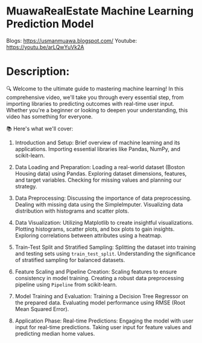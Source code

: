 # MuawaRealEstate Machine Learning Prediction Model

 Blogs:   https://usmanmuawa.blogspot.com/
 Youtube: https://youtu.be/arLQwYuVk2A

# Description:
🔍 Welcome to the ultimate guide to mastering machine learning! In this comprehensive video, we'll take you through every essential step, from importing libraries to predicting outcomes with real-time user input. Whether you're a beginner or looking to deepen your understanding, this video has something for everyone.

📚 Here's what we'll cover:
 1. Introduction and Setup:
   Brief overview of machine learning and its applications.
   Importing essential libraries like Pandas, NumPy, and scikit-learn.

 2. Data Loading and Preparation:
   Loading a real-world dataset (Boston Housing data) using Pandas.
   Exploring dataset dimensions, features, and target variables.
   Checking for missing values and planning our strategy.

 3. Data Preprocessing:
   Discussing the importance of data preprocessing.
   Dealing with missing data using the SimpleImputer.
   Visualizing data distribution with histograms and scatter plots.

 4. Data Visualization:
   Utilizing Matplotlib to create insightful visualizations.
   Plotting histograms, scatter plots, and box plots to gain insights.
   Exploring correlations between attributes using a heatmap.

 5. Train-Test Split and Stratified Sampling:
   Splitting the dataset into training and testing sets using `train_test_split`.
   Understanding the significance of stratified sampling for balanced          datasets.
 6. Feature Scaling and Pipeline Creation:
   Scaling features to ensure consistency in model training.
   Creating a robust data preprocessing pipeline using `Pipeline` from scikit-learn.

 7. Model Training and Evaluation:
   Training a Decision Tree Regressor on the prepared data.
   Evaluating model performance using RMSE (Root Mean Squared Error).

 8. Application Phase: Real-time Predictions:
   Engaging the model with user input for real-time predictions.
   Taking user input for feature values and predicting median home values.
